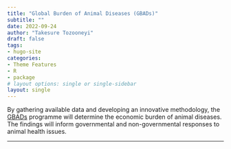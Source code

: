 ```yaml
---
title: "Global Burden of Animal Diseases (GBADs)"
subtitle: ""
date: 2022-09-24
author: "Takesure Tozooneyi"
draft: false
tags:
- hugo-site
categories:
- Theme Features
- R
- package
# layout options: single or single-sidebar
layout: single
---
```


By gathering available data and developing an innovative methodology, the [GBADs](https://animalhealthmetrics.org/) programme will determine the economic burden of animal diseases. The findings will inform governmental and non-governmental responses to animal health issues.

---


